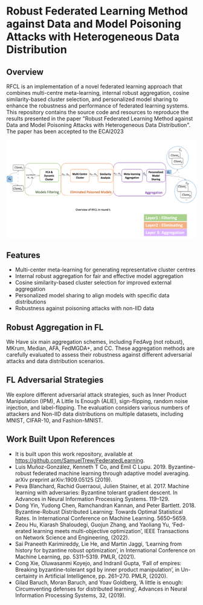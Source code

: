 
<h1>Robust Federated Learning Method against Data and Model Poisoning Attacks with Heterogeneous Data Distribution</h1>


<h2>Overview</h2>
    <p>RFCL is an implementation of a novel federated learning approach that combines multi-centre meta-learning, 
      internal robust aggregation, cosine similarity-based cluster selection, and personalized model sharing to enhance the robustness 
      and performance of federated learning systems. This repository contains the source code and resources to reproduce the results presented 
      in the paper "Robust Federated Learning Method against Data and Model Poisoning Attacks with Heterogeneous Data Distribution". The paper has been accepted to the ECAI2023 </p>
   <img src="Picture.png" alt="Overview of RFCL">
    <h2>Features</h2>
    <ul>
        <li>Multi-center meta-learning for generating representative cluster centres </li>
        <li>Internal robust aggregation for fair and effective model aggregation</li>
        <li>Cosine similarity-based cluster selection for improved external aggregation</li>
        <li>Personalized model sharing to align models with specific data distributions</li>
        <li>Robustness against poisoning attacks with non-IID data</li>
    </ul>
    <h2>Robust Aggregation in FL</h2>
    <p>We Have six main aggregation schemes, including FedAvg (not robust), MKrum, Median, AFA, FedMGDA+, and CC. These aggregation methods are 
    carefully evaluated to assess their robustness against different adversarial attacks and data distribution scenarios.</p>
    <h2>FL Adversarial Strategies</h2>
    <p>We explore different adversarial attack strategies, such as Inner Product Manipulation (IPM), A Little Is Enough (ALIE), sign-flipping, random noise injection, and label-flipping. The evaluation considers various numbers of attackers and Non-IID data distributions on multiple datasets, including MNIST, CIFAR-10, and Fashion-MNIST.</p>
    <h2>Work Built Upon References</h2>
    <ul>
    <li>It is built upon this work repository, available at <a href="https://github.com/SamuelTrew/FederatedLearning">https://github.com/SamuelTrew/FederatedLearning</a>.</li>
   <li>Luis Muñoz-González, Kenneth T Co, and Emil C Lupu. 2019. Byzantine-robust federated machine learning through adaptive model averaging. arXiv preprint arXiv:1909.05125 (2019). </li>
<li>Peva Blanchard, Rachid Guerraoui, Julien Stainer, et al. 2017. Machine learning with adversaries: Byzantine tolerant gradient descent. In Advances in Neural Information Processing Systems. 119–129.</li>
<li>Dong Yin, Yudong Chen, Ramchandran Kannan, and Peter Bartlett. 2018. Byzantine-Robust Distributed Learning: Towards Optimal Statistical Rates. In International Conference on Machine Learning. 5650–5659.</li>
<li>Zeou Hu, Kiarash Shaloudegi, Guojun Zhang, and Yaoliang Yu, ‘Fed- erated learning meets multi-objective optimization’, IEEE Transactions on Network Science and Engineering, (2022). </li>
<li>Sai Praneeth Karimireddy, Lie He, and Martin Jaggi, ‘Learning from history for byzantine robust optimization’, in International Conference on Machine Learning, pp. 5311–5319. PMLR, (2021). </li>
<li>Cong Xie, Oluwasanmi Koyejo, and Indranil Gupta, ‘Fall of empires: Breaking byzantine-tolerant sgd by inner product manipulation’, in Un- certainty in Artificial Intelligence, pp. 261–270. PMLR, (2020). </li>
<li>Gilad Baruch, Moran Baruch, and Yoav Goldberg, ‘A little is enough: Circumventing defenses for distributed learning’, Advances in Neural Information Processing Systems, 32, (2019). </li>

</ul>



